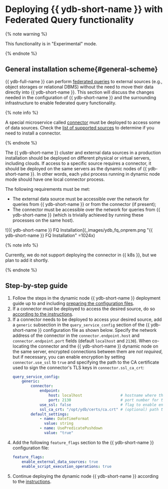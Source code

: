 # Deploying {{ ydb-short-name }} with Federated Query functionality

{% note warning %}

This functionality is in "Experimental" mode.

{% endnote %}

## General installation scheme{#general-scheme}

{{ ydb-full-name }} can perform [federated queries](../../concepts/federated_query/index.md) to external sources (e.g., object storages or relational DBMS) without the need to move their data directly into {{ ydb-short-name }}. This section will discuss the changes needed in the configuration of {{ ydb-short-name }} and the surrounding infrastructure to enable federated query functionality.

{% note info %}

A special microservice called [connector](../../concepts/federated_query/architecture.md#connectors) must be deployed to access some of data sources. Check the [list of supported sources](../../concepts/federated_query/architecture.md#supported-datasources) to determine if you need to install a connector.

{% endnote %}

The {{ ydb-short-name }} cluster and external data sources in a production installation should be deployed on different physical or virtual servers, including clouds. If access to a specific source requires a connector, it should be deployed on the same servers as the dynamic nodes of {{ ydb-short-name }}. In other words, each `ydbd` process running in dynamic node mode should have one local connector process.

The following requirements must be met:
* The external data source must be accessible over the network for queries from {{ ydb-short-name }} or from the connector (if present);
* The connector must be accessible over the network for queries from {{ ydb-short-name }} (which is trivially achieved by running these processes on the same host).

![{{ ydb-short-name }} FQ Installation](_images/ydb_fq_onprem.png "{{ ydb-short-name }} FQ Installation" =1024x)

{% note info %}

Currently, we do not support deploying the connector in {{ k8s }}, but we plan to add it shortly.

{% endnote %}

## Step-by-step guide

1. Follow the steps in the dynamic node {{ ydb-short-name }} deployment guide up to and including [preparing the configuration files](./deploy-ydb-on-premises.md#config).
2. If a connector must be deployed to access the desired source, do so [according to the instructions](./connector.md).
3. If a connector needs to be deployed to access your desired source, add a `generic` subsection in the `query_service_config` section of the {{ ydb-short-name }} configuration file as shown below. Specify the network address of the connector in the `connector.endpoint.host` and `connector.endpoint.port` fields (default `localhost` and `2130`). When co-locating the connector and the {{ ydb-short-name }} dynamic node on the same server, encrypted connections between them are *not required*, but if necessary, you can enable encryption by setting `connector.use_ssl` to `true` and specifying the path to the CA certificate used to sign the connector's TLS keys in `connector.ssl_ca_crt`:
    ```yaml
    query_service_config:
        generic:
            connector:
                endpoint:
                    host: localhost                 # hostname where the connector is deployed
                    port: 2130                      # port number for the connector's listening socket
                use_ssl: false                      # flag to enable encrypted connections
                ssl_ca_crt: "/opt/ydb/certs/ca.crt" # (optional) path to the CA certificate
            default_settings:
                - name: DateTimeFormat
                  value: string
                - name: UsePredicatePushdown
                  value: "true"
    ```
4. Add the following `feature_flags` section to the {{ ydb-short-name }} configuration file:
    ```yaml
    feature_flags:
        enable_external_data_sources: true
        enable_script_execution_operations: true
    ```
5. Continue deploying the dynamic node {{ ydb-short-name }} according to the [instructions](./deploy-ydb-on-premises.md).
